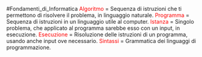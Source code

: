#Fondamenti_di_Informatica
<font color="#ff0000">Algoritmo</font> = Sequenza di istruzioni che ti permettono di risolvere il problema, in linguaggio naturale.
<font color="#ff0000">Programma</font> = Sequenza di istruzioni in un linguaggio utile al computer.
<font color="#ff0000">Istanza</font> = Singolo problema, che applicato al programma sarebbe esso con un input, in esecuzione.
<font color="#ff0000">Esecuzione</font> = Risoluzione delle istruzioni di un programma, usando anche input ove necessario.
<font color="#ff0000">Sintassi</font> = Grammatica dei linguaggi di programmazione.
